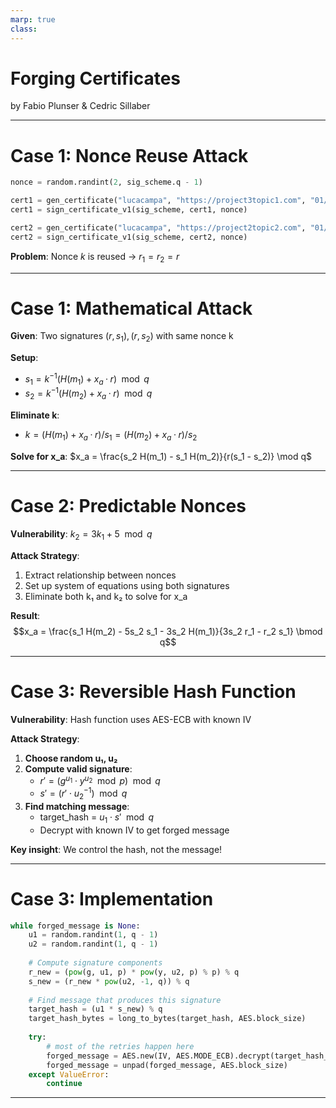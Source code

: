 ```yaml
---
marp: true
class:
---
```


# Forging Certificates
by Fabio Plunser & Cedric Sillaber

---

# Case 1: Nonce Reuse Attack

```python
nonce = random.randint(2, sig_scheme.q - 1)

cert1 = gen_certificate("lucacampa", "https://project3topic1.com", "01/01/2026")
cert1 = sign_certificate_v1(sig_scheme, cert1, nonce)

cert2 = gen_certificate("lucacampa", "https://project2topic2.com", "01/01/2027")
cert2 = sign_certificate_v1(sig_scheme, cert2, nonce)
```

**Problem**: Nonce $k$ is reused → $r_1 = r_2 = r$

---

# Case 1: Mathematical Attack

**Given**: Two signatures $(r, s_1), (r, s_2)$ with same nonce k

**Setup**:
- $s_1 = k^{-1}(H(m_1) + x_a · r) \mod q$
- $s_2 = k^{-1}(H(m_2) + x_a · r) \mod q$

**Eliminate k**:
- $k = (H(m_1) + x_a · r)/s_1 = (H(m_2) + x_a · r)/s_2$

**Solve for x_a**:
$x_a = \frac{s_2 H(m_1) - s_1 H(m_2)}{r(s_1 - s_2)} \mod q$

---

# Case 2: Predictable Nonces

**Vulnerability**: $k_2 = 3k_1 + 5 \mod q$

**Attack Strategy**:
1. Extract relationship between nonces
2. Set up system of equations using both signatures
3. Eliminate both k₁ and k₂ to solve for x_a

**Result**: 
$$x_a = \frac{s_1 H(m_2) - 5s_2 s_1 - 3s_2 H(m_1)}{3s_2 r_1 - r_2 s_1} \bmod q$$

---

# Case 3: Reversible Hash Function

**Vulnerability**: Hash function uses AES-ECB with known IV

**Attack Strategy**:
1. **Choose random u₁, u₂**
2. **Compute valid signature**: 
   - $r' = (g^{u_1} \cdot y^{u_2} \mod p) \mod q$
   - $s' = (r' \cdot u_2^{-1}) \mod q$
3. **Find matching message**:
   - target_hash = $u_1 \cdot s' \mod q$
   - Decrypt with known IV to get forged message

**Key insight**: We control the hash, not the message!

---

# Case 3: Implementation

```python
while forged_message is None:
    u1 = random.randint(1, q - 1)
    u2 = random.randint(1, q - 1)
    
    # Compute signature components
    r_new = (pow(g, u1, p) * pow(y, u2, p) % p) % q
    s_new = (r_new * pow(u2, -1, q)) % q
    
    # Find message that produces this signature
    target_hash = (u1 * s_new) % q
    target_hash_bytes = long_to_bytes(target_hash, AES.block_size)
    
    try:
        # most of the retries happen here
        forged_message = AES.new(IV, AES.MODE_ECB).decrypt(target_hash_bytes)
        forged_message = unpad(forged_message, AES.block_size)
    except ValueError:
        continue
```

---